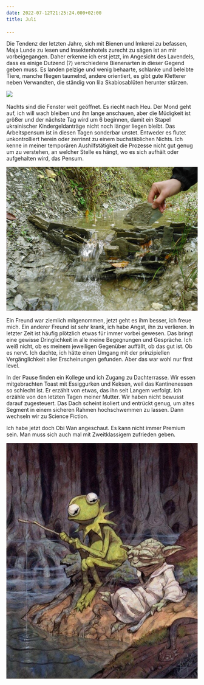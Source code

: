 ```yaml
---
date: 2022-07-12T21:25:24.000+02:00
title: Juli

---
```

Die Tendenz der letzten Jahre, sich mit Bienen und Imkerei zu befassen, Maja Lunde zu lesen und Insektenhotels zurecht zu sägen ist an mir vorbeigegangen. Daher erkenne ich erst jetzt, im Angesicht des Lavendels, dass es einige Dutzend (?) verschiedene Bienenarten in dieser Gegend geben muss. Es landen pelzige und wenig behaarte, schlanke und beleibte Tiere, manche fliegen taumelnd, andere orientiert, es gibt gute Kletterer neben Verwandten, die ständig von lila Skabiosablüten herunter stürzen.

![](/uploads/pxl_20220616_181729491.jpg)

Nachts sind die Fenster weit geöffnet. Es riecht nach Heu. Der Mond geht auf, ich will wach bleiben und ihn lange anschauen, aber die Müdigkeit ist größer und der nächste Tag wird um 6 beginnen, damit ein Stapel ukrainischer  Kindergeldanträge nicht noch länger liegen bleibt. Das Arbeitspensum ist in diesen Tagen sonderbar unstet. Entweder es flutet unkontrolliert herein oder zerrinnt zu einem buchstäblichen Nichts. Ich kenne in meiner temporären Aushilfstätigkeit die Prozesse nicht gut genug um zu verstehen, an welcher Stelle es hängt, wo es sich aufhält oder aufgehalten wird, das Pensum.

![](/uploads/img_20171003_134447.jpg)

Ein Freund war ziemlich mitgenommen, jetzt geht es ihm besser, ich freue mich. Ein anderer Freund ist sehr krank, ich habe Angst, ihn zu verlieren. In letzter Zeit ist häufig plötzlich etwas für immer vorbei gewesen. Das bringt eine gewisse Dringlichkeit in alle meine Begegnungen und Gespräche. Ich weiß nicht, ob es meinem jeweiligen Gegenüber auffällt, ob das gut ist. Ob es nervt. Ich dachte, ich hätte einen Umgang mit der prinzipiellen Vergänglichkeit aller Erscheinungen gefunden. Aber das war wohl nur first level.

In der Pause finden ein Kollege und ich Zugang zu Dachterrasse. Wir essen mitgebrachten Toast mit Essiggurken und Keksen, weil das Kantinenessen so schlecht ist. Er erzählt von etwas, das ihn seit Langem verfolgt. Ich erzähle von den letzten Tagen meiner Mutter. Wir haben nicht bewusst darauf zugesteuert. Das Dach scheint isoliert und entrückt genug, um altes Segment in einem sicheren Rahmen hochschwemmen zu lassen. Dann wechseln wir zu Science Fiction.

Ich habe jetzt doch Obi Wan angeschaut. Es kann nicht immer Premium sein. Man muss sich auch mal mit Zweitklassigem zufrieden geben.

![](/uploads/signal-2020-02-03-164836.jpg)